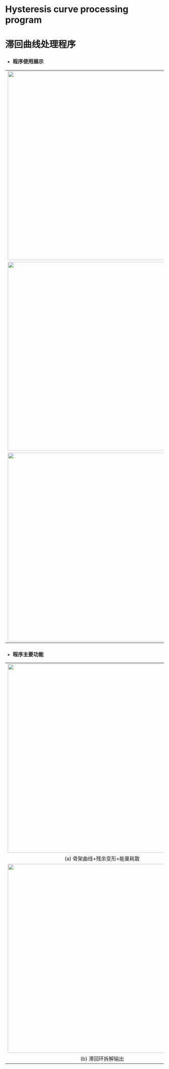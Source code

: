 # Hysteresis curve processing program
# 滞回曲线处理程序

* ### 程序使用展示 ###
<table align="center" border="0" style="border-collapse: collapse;">
  <tr>
    <td><img width="600px" src="https://user-images.githubusercontent.com/98397090/224709067-da0264ec-391e-4d56-bfeb-28e758238b16.gif"/></td>
  </tr>
  <tr>
    <td><img width="600px" src="https://user-images.githubusercontent.com/98397090/224712373-ba5d1a22-894f-4b50-affe-dd2652f9800f.gif"/></td>
  </tr>
  <tr>
    <td><img width="600px" src="https://user-images.githubusercontent.com/98397090/224472837-3cd0aeba-c583-4135-b821-658972dfb152.gif"/></td>
  </tr>
</table>

* ### 程序主要功能 ###
<table align="center" border="0" style="border-collapse: collapse;">
  <tr>
    <td><img width="600px" src="https://user-images.githubusercontent.com/98397090/224473136-5e3bee08-ac94-4f45-a74b-f6b1f220b65f.png"/></td>
  </tr>
  <tr>
     <td colspan="2">
     <div align=center>(a) 骨架曲线+残余变形+能量耗散</div>
  </tr>
  <tr>
    <td><img width="600px" src="https://user-images.githubusercontent.com/98397090/224473326-6f062bfb-0002-4924-8e8e-0ce423a4cde7.png"/></td>
  </tr>
  <tr>
     <td colspan="2">
     <div align=center>(b) 滞回环拆解输出</div>
  </tr>


